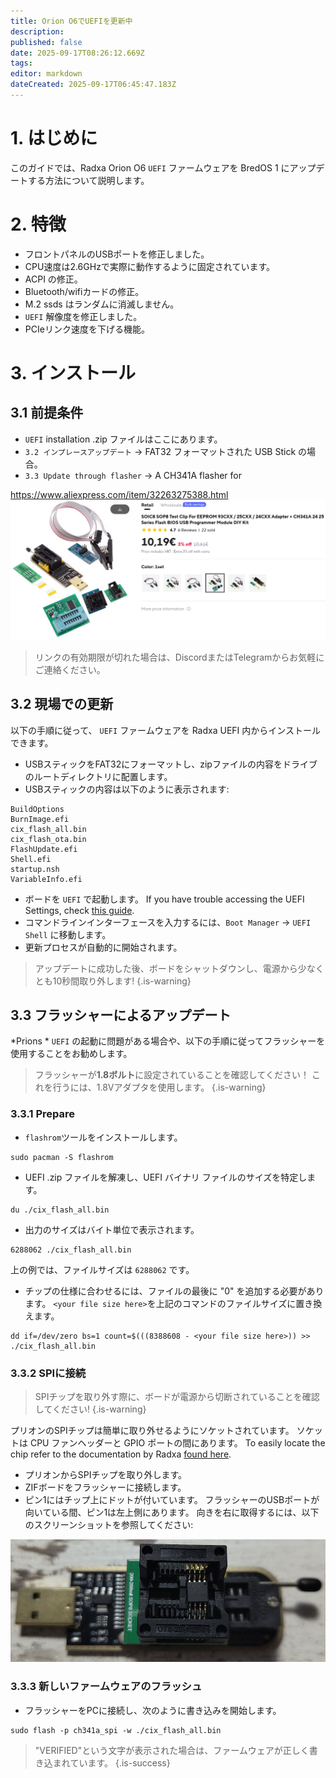 ```yaml
---
title: Orion O6でUEFIを更新中
description:
published: false
date: 2025-09-17T08:26:12.669Z
tags:
editor: markdown
dateCreated: 2025-09-17T06:45:47.183Z
---
```


# 1. はじめに

このガイドでは、Radxa Orion O6 `UEFI` ファームウェアを BredOS 1 にアップデートする方法について説明します。

# 2. 特徴

- フロントパネルのUSBポートを修正しました。
- CPU速度は2.6GHzで実際に動作するように固定されています。
- ACPI の修正。
- Bluetooth/wifiカードの修正。
- M.2 ssds はランダムに消滅しません。
- `UEFI` 解像度を修正しました。
- PCIeリンク速度を下げる機能。

# 3. インストール

## 3.1 前提条件

- `UEFI` installation .zip ファイルはここにあります。
- `3.2 インプレースアップデート` -> FAT32 フォーマットされた USB Stick の場合。
- `3.3 Update through flasher` -> A CH341A flasher for

https://www.aliexpress.com/item/32263275388.html
![spi-flasher.png](/wiki-itx3588j-pics/spi-flasher.png)

> リンクの有効期限が切れた場合は、DiscordまたはTelegramからお気軽にご連絡ください。

## 3.2 現場での更新

以下の手順に従って、 `UEFI` ファームウェアを Radxa UEFI 内からインストールできます。

- USBスティックをFAT32にフォーマットし、zipファイルの内容をドライブのルートディレクトリに配置します。
- USBスティックの内容は以下のように表示されます:

```
BuildOptions  
BurnImage.efi  
cix_flash_all.bin  
cix_flash_ota.bin  
FlashUpdate.efi  
Shell.efi  
startup.nsh  
VariableInfo.efi
```

- ボードを `UEFI` で起動します。 If you have trouble accessing the UEFI Settings, check [this guide](/en/how-to/change-default-boot-order-rk3588#2.1-Accessing-the-Boot-Menu).
- コマンドラインインターフェースを入力するには、`Boot Manager` -> `UEFI Shell` に移動します。
- 更新プロセスが自動的に開始されます。

> アップデートに成功した後、ボードをシャットダウンし、電源から少なくとも10秒間取り外します!
> {.is-warning}

## 3.3 フラッシャーによるアップデート

\*Prions \* `UEFI` の起動に問題がある場合や、以下の手順に従ってフラッシャーを使用することをお勧めします。

> フラッシャーが**1.8ボルト**に設定されていることを確認してください！ これを行うには、1.8Vアダプタを使用します。
> {.is-warning}

### 3.3.1 Prepare

- `flashrom`ツールをインストールします。

 ```
 sudo pacman -S flashrom
 ```

- UEFI .zip ファイルを解凍し、UEFI バイナリ ファイルのサイズを特定します。

```
du ./cix_flash_all.bin
```

- 出力のサイズはバイト単位で表示されます。

```
6288062 ./cix_flash_all.bin
```

上の例では、ファイルサイズは `6288062` です。

- チップの仕様に合わせるには、ファイルの最後に "0" を追加する必要があります。 `<your file size here>`を上記のコマンドのファイルサイズに置き換えます。

```
dd if=/dev/zero bs=1 count=$(((8388608 - <your file size here>)) >> ./cix_flash_all.bin
```

### 3.3.2 SPIに接続

> SPIチップを取り外す際に、ボードが電源から切断されていることを確認してください!
> {.is-warning}

プリオンのSPIチップは簡単に取り外せるようにソケットされています。 ソケットは CPU ファンヘッダーと GPIO ポートの間にあります。 To easily locate the chip refer to the documentation by Radxa [found here](https://radxa.com/orion/o6/marked_orion_o6.webp).

- プリオンからSPIチップを取り外します。
- ZIFボードをフラッシャーに接続します。
- ピン1にはチップ上にドットが付いています。 フラッシャーのUSBポートが向いている間、ピン1は左上側にあります。 向きを右に取得するには、以下のスクリーンショットを参照してください:

![zif-socket-cut-scaled.jpg](/wiki-itx3588j-pics/zif-socket-cut-scaled.jpg)

### 3.3.3 新しいファームウェアのフラッシュ

- フラッシャーをPCに接続し、次のように書き込みを開始します。

```
sudo flash -p ch341a_spi -w ./cix_flash_all.bin 
```

> "VERIFIED"という文字が表示された場合は、ファームウェアが正しく書き込まれています。
> {.is-success}
